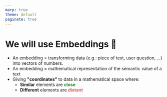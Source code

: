 ```yaml
---
marp: true
theme: default
paginate: true
---
```

<style>
.dodgerblue {
  color: dodgerblue;
}
.indianred {
  color: indianred;
}
.forestgreen {
  color: forestgreen;
}
</style>
# We will use Embeddings 🤔

- An embedding = transforming data (e.g.: piece of text, user question, ...) into vectors of numbers. 
- An embedding = mathematical representation of the semantic value of a text
- Giving **"coordinates"** to data in a mathematical space where:
  - **Similar** elements are <span class="forestgreen">**close**</span>
  - **Different** elements are <span class="indianred">**distant**</span>
